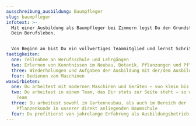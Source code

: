 ```yaml
---
ausschreibung_ausbildung: Baumpfleger
slug: baumpfleger
infotext: >-
  Mit einer Ausbildung als Baumpfleger bei Zimmern legst Du den Grundstein für
  Dein Berufsleben. 


  Von Beginn an bist Du ein vollwertiges Teammitglied und lernst Schritt für Schritt alles, was für Deinen zukünftigen Beruf relevant ist.
taetigkeiten:
  one: Teilnahme an Berufsschule und Lehrgängen
  two: Erlernen von Kenntnissen im Neubau, Botanik, Pflanzungen und Pflege
  three: Wiederholungen und Aufgaben der Ausbildung mit der/dem Ausbilder*in zusammen
  four: Bedienen von Maschinen
waswirbieten:
  one: Du arbeitest mit modernen Maschinen und Geräten – von klein bis groß
  two: Du arbeitest in einem Team, das Dir stets zur Seite steht – so wie Du dem
    Team
  three: Du arbeitest sowohl im Gartenneubau, als auch im Bereich der
    Pflanzenkunde in unserer direkt anliegenden Baumschule
  four: Du profitierst von jahrelange Erfahrung als Ausbildungsbetrieb
---
```

